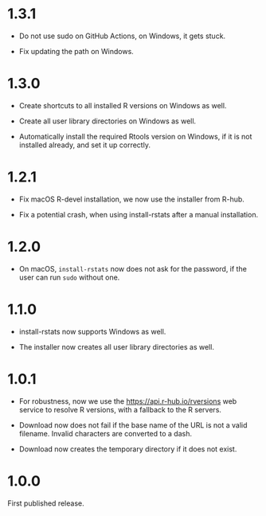 
# 1.3.1

* Do not use sudo on GitHub Actions, on Windows, it gets stuck.

* Fix updating the path on Windows.

# 1.3.0

* Create shortcuts to all installed R versions on Windows as well.

* Create all user library directories on Windows as well.

* Automatically install the required Rtools version on Windows, if it is
  not installed already, and set it up correctly.

# 1.2.1

* Fix macOS R-devel installation, we now use the installer from R-hub.

* Fix a potential crash, when using install-rstats after a manual
  installation.

# 1.2.0

* On macOS, `install-rstats` now does not ask for the password, if the
  user can run `sudo` without one.

# 1.1.0

* install-rstats now supports Windows as well.

* The installer now creates all user library directories as well.

# 1.0.1

* For robustness, now we use the https://api.r-hub.io/rversions web
  service to resolve R versions, with a fallback to the R servers.

* Download now does not fail if the base name of the URL is not a
  valid filename. Invalid characters are converted to a dash.

* Download now creates the temporary directory if it does not exist.

# 1.0.0

First published release.
